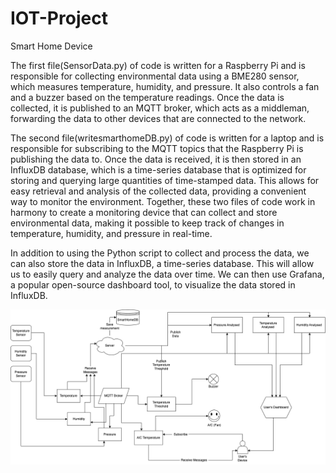 # IOT-Project
 Smart Home Device
 
 The first file(SensorData.py) of code is written for a Raspberry Pi and is responsible for collecting environmental data using a BME280 sensor, which measures temperature, humidity, and pressure. It also controls a fan and a buzzer based on the temperature readings. Once the data is collected, it is published to an MQTT broker, which acts as a middleman, forwarding the data to other devices that are connected to the network.

The second file(writesmarthomeDB.py) of code is written for a laptop and is responsible for subscribing to the MQTT topics that the Raspberry Pi is publishing the data to. Once the data is received, it is then stored in an InfluxDB database, which is a time-series database that is optimized for storing and querying large quantities of time-stamped data. This allows for easy retrieval and analysis of the collected data, providing a convenient way to monitor the environment. Together, these two files of code work in harmony to create a monitoring device that can collect and store environmental data, making it possible to keep track of changes in temperature, humidity, and pressure in real-time.

In addition to using the Python script to collect and process the data, we can also store the data in InfluxDB, a time-series database. This will allow us to easily query and analyze the data over time. We can then use Grafana, a popular open-source dashboard tool, to visualize the data stored in InfluxDB.


![alt text](https://github.com/LucidDreamsAlways/IOT-Project/blob/main/ProjectDesign.png?raw=true)
